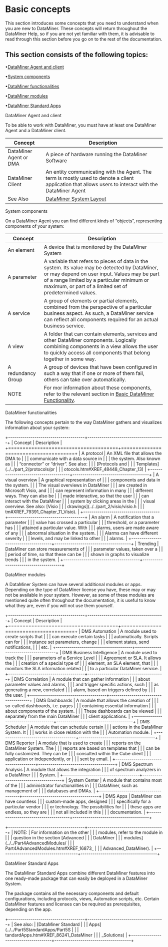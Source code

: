 # Basic concepts

This section introduces some concepts that you need to understand when
you are new to DataMiner. These concepts will return throughout the
DataMiner Help, so if you are not yet familiar with them, it is
advisable to read through this section before you go on to the rest of
the documentation.

## This section consists of the following topics:

•[DataMiner Agent and client](#XREF_55911_DataMiner_Agent)

•[System components](#XREF_75900_System_components)

•[DataMiner functionalities](#XREF_32022_DataMiner)

•[DataMiner modules](#XREF_84138_DataMiner_modules)

•[DataMiner Standard Apps](#XREF_36366_DataMiner_Solutions)

DataMiner Agent and client

To be able to work with DataMiner, you must have at least one DataMiner
Agent and a DataMiner client.

| Concept                | Description                                                  |
| ---------------------- | ------------------------------------------------------------ |
| DataMiner Agent or DMA | A piece of hardware running the DataMiner Software           |
| DataMiner Client       | An entity communicating with the Agent.  The term is mostly used to denote a client application that allows users to interact with the DataMiner Agent |
| See Also               | [DataMiner System Layout](../GeneralLayout/GeneralLayo%20%7C%0A%7C%20%20%20%20%20%20%20%20%20%20%20%20%20%20%20%20%20%20%20%20%20%20%20%20%20%20%20%20%20%20%20%20%20%20%20%20%20%20%7C%20ut.htm#XREF_53231_Chapter_2_General) |

System components

On a DataMiner Agent you can find different kinds of “objects”,
representing components of your system:

| Concept            | Description                                                  |
| ------------------ | ------------------------------------------------------------ |
| An element         | A device that is monitored by the DataMiner System           |
| A parameter        | A variable that refers to pieces of data in the system.  Its value may be detected by DataMiner, or may depend on user input.  Values may be part of a range limited by a particular minimum or maximum, or part of a limited set of predetermined values. |
| A service          | A group of elements or partial elements, combined from the perspective of a particular business aspect.  As such, a DataMiner service can reflect all components required for an actual business service. |
| A view             | A folder that can contain elements, services and other DataMiner components.  Logically combining components in a view allows the user to quickly access all components that belong together in some way. |
| A redundancy Group | A group of devices that have been configured in such a way that if one or more of them fail, others can take over automatically. |
| NOTE               | For mor information about these components, refer to the relevant section in [Basic DataMiner Functionality](here). |





DataMiner functionalities

The following concepts pertain to the way DataMiner gathers and
visualizes information about your system:

+--------------------------------------+--------------------------------------+
| Concept                              | Description                          |
+======================================+======================================+
| A protocol                           | An XML file that allows the DMA to   |
|                                      | communicate with a data source in    |
|                                      | the system. Also known as            |
|                                      | “connector” or “driver”. See also:   |
|                                      | [Protocols and                       |
|                                      | Templates](../../part_2/protocols/pr |
|                                      | otocols.htm#XREF_48448_Chapter_13)   |
+--------------------------------------+--------------------------------------+
| A visual overview                    | A graphical representation of        |
|                                      | components and data in the system.   |
|                                      | The visual overviews in DataMiner    |
|                                      | are created in Microsoft Visio, and  |
|                                      | can represent information in many    |
|                                      | different ways. They can also be     |
|                                      | made interactive, so that the user   |
|                                      | can interact with the DataMiner      |
|                                      | system by clicking areas in the      |
|                                      | visual overview. See also: [Visio    |
|                                      | drawings](../../part_2/visio/visio.h |
|                                      | tm#XREF_79391_Chapter_11_Visio).     |
+--------------------------------------+--------------------------------------+
| An alarm                             | A notification that a parameter      |
|                                      | value has crossed a particular       |
|                                      | threshold, or a parameter has        |
|                                      | attained a particular value. With    |
|                                      | alarms, users are made aware of any  |
|                                      | abnormal situation in the system.    |
|                                      | Alarms can have different severity   |
|                                      | levels, and may be linked to other   |
|                                      | alarms.                              |
+--------------------------------------+--------------------------------------+
| Trending                             | DataMiner can store measurements of  |
|                                      | parameter values, taken over a       |
|                                      | period of time, so that these can be |
|                                      | shown in graphs to visualize trends  |
|                                      | in the system.                       |
+--------------------------------------+--------------------------------------+

DataMiner modules

A DataMiner System can have several additional modules or apps.
Depending on the type of DataMiner license you have, these may or may
not be available in your system. However, as some of these modules are
mentioned quite often throughout the documentation, it is useful to know
what they are, even if you will not use them yourself.

+--------------------------------------+--------------------------------------+
| Concept                              | Description                          |
+======================================+======================================+
| DMS Automation                       | A module used to create scripts that |
|                                      | can execute certain tasks            |
|                                      | automatically. Scripts can for       |
|                                      | instance set parameters, change      |
|                                      | element states, send notifications,  |
|                                      | etc.                                 |
+--------------------------------------+--------------------------------------+
| DMS Business Intelligence            | A module used to track the           |
|                                      | parameters of a Service Level        |
|                                      | Agreement or SLA. It allows the      |
|                                      | creation of a special type of        |
|                                      | element, an SLA element, that        |
|                                      | monitors the SLA information related |
|                                      | to a particular DataMiner service.   |
+--------------------------------------+--------------------------------------+
| DMS Correlation                      | A module that can gather information |
|                                      | about parameter values and alarms,   |
|                                      | and trigger specific actions, such   |
|                                      | as generating a new, correlated      |
|                                      | alarm, based on triggers defined by  |
|                                      | the user.                            |
+--------------------------------------+--------------------------------------+
| DMS Dashboards                       | A module that allows the creation of |
|                                      | so-called dashboards, i.e. pages     |
|                                      | containing essential information     |
|                                      | about components of the system.      |
|                                      | These dashboards can be viewed       |
|                                      | separately from the main DataMiner   |
|                                      | client applications.                 |
+--------------------------------------+--------------------------------------+
| DMS Scheduler                        | A module that can schedule certain   |
|                                      | actions in the DataMiner System. It  |
|                                      | works in close relation with the     |
|                                      | Automation module.                   |
+--------------------------------------+--------------------------------------+
| DMS Reporter                         | A module that is used to create      |
|                                      | reports on the DataMiner System. The |
|                                      | reports are based on templates that  |
|                                      | can be fully customized. They can be |
|                                      | consulted within the Cube client     |
|                                      | application or independently, or     |
|                                      | sent by email.                       |
+--------------------------------------+--------------------------------------+
| DMS Spectrum Analysis                | A module that allows the integration |
|                                      | of spectrum analyzers in a DataMiner |
|                                      | System.                              |
+--------------------------------------+--------------------------------------+
| System Center                        | A module that contains most of the   |
|                                      | administrator functionalities in     |
|                                      | DataMiner, such as management of     |
|                                      | databases and DMAs.                  |
+--------------------------------------+--------------------------------------+
| DMS Apps                             | DataMiner can have countless         |
|                                      | custom-made apps, designed           |
|                                      | specifically for a particular vendor |
|                                      | or technology. The possibilities for |
|                                      | these apps are endless, so they are  |
|                                      | not all included in this             |
|                                      | documentation.                       |
+--------------------------------------+--------------------------------------+

+--------------------------------------+--------------------------------------+
| NOTE:                                | For information on the other         |
|                                      | modules, refer to the module in      |
|                                      | question in the section [Advanced    |
|                                      | DataMiner                            |
|                                      | modules](../../Part4AdvancedModules/ |
|                                      | Part4AdvancedModules.htm#XREF_16873_ |
|                                      | Advanced_DataMiner).                 |
+--------------------------------------+--------------------------------------+

DataMiner Standard Apps

The DataMiner Standard Apps combine different DataMiner features into
one ready-made package that can easily be deployed in a DataMiner
System.

The package contains all the necessary components and default
configurations, including protocols, views, Automation scripts, etc.
Certain DataMiner features and licenses can be required as
prerequisites, depending on the app.

+--------------------------------------+--------------------------------------+
| See also:                            | [DataMiner Standard                  |
|                                      | Apps](../../Part5StandardApps/Part5S |
|                                      | tandardApps.htm#XREF_86241_DataMiner |
|                                      | _Solutions)                          |
+--------------------------------------+--------------------------------------+

 